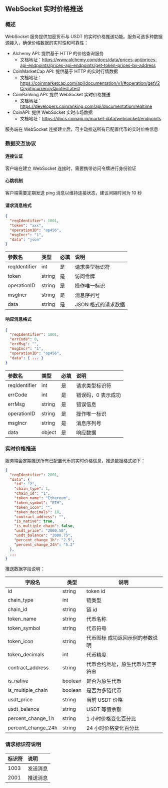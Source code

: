 ## WebSocket 实时价格推送

### 概述

WebSocket 服务提供加密货币与 USDT 的实时价格推送功能。服务可选多种数据源接入，确保价格数据的实时性和可靠性：

- Alchemy API: 提供基于 HTTP 的价格查询服务
  - 文档地址：https://www.alchemy.com/docs/data/prices-api/prices-api-endpoints/prices-api-endpoints/get-token-prices-by-address
- CoinMarketCap API: 提供基于 HTTP 的实时行情数据
  - 文档地址：https://coinmarketcap.com/api/documentation/v1/#operation/getV2CryptocurrencyQuotesLatest
- CoinRanking API: 提供 WebSocket 实时价格推送
  - 文档地址：https://developers.coinranking.com/api/documentation/realtime
- CoinAPI: 提供 WebSocket 实时市场数据
  - 文档地址：https://docs.coinapi.io/market-data/websocket/endpoints

服务端在 WebSocket 连接建立后，可主动推送所有已配置代币的实时价格信息

### 数据交互协议

#### 连接认证

客户端在建立 WebSocket 连接时，需要携带访问令牌进行身份验证

#### 心跳机制

客户端需要定期发送 ping 消息以维持连接状态，建议间隔时间为 10 秒

#### 请求消息格式

```json
{
  "reqIdentifier": 1001,
  "token": "xxx",
  "operationID": "op456",
  "msgIncr": "1",
  "data": "json"
}
```

| 参数名        | 类型   | 必填 | 说明                |
| :------------ | :----- | :--- | :------------------ |
| reqIdentifier | int    | 是   | 请求类型标识符      |
| token         | string | 是   | 访问令牌            |
| operationID   | string | 是   | 操作唯一标识        |
| msgIncr       | string | 是   | 消息序列号          |
| data          | string | 是   | JSON 格式的请求数据 |

#### 响应消息格式

```json
{
  "reqIdentifier": 1001,
  "errCode": 0,
  "errMsg": "",
  "msgIncr": "1",
  "operationID": "op456",
  "data": { ... }
}
```

| 参数名        | 类型   | 必填 | 说明               |
| :------------ | :----- | :--- | :----------------- |
| reqIdentifier | int    | 是   | 请求类型标识符     |
| errCode       | int    | 是   | 错误码，0 表示成功 |
| errMsg        | string | 是   | 错误信息           |
| operationID   | string | 是   | 操作唯一标识       |
| msgIncr       | string | 是   | 消息序列号         |
| data          | object | 是   | 响应数据           |

### 实时价格推送

服务端会定期推送所有已配置代币的实时价格信息，推送数据格式如下：

```json
{
  "reqIdentifier": 2001,
  "data": {
    "id": "2",
    "chain_type": 1,
    "chain_id": "1",
    "token_name": "Ethereum",
    "token_symbol": "ETH",
    "token_icon": "",
    "token_decimals": 18,
    "contract_address": "",
    "is_native": true,
    "is_multiple_chain": false,
    "usdt_price": "2000.50",
    "usdt_balance": "3000.75",
    "percent_change_1h": "2.5",
    "percent_change_24h": "5.2"
  },
  ...
}
```

推送数据字段说明：

| 字段名             | 类型    | 说明                             |
| ------------------ | ------- | -------------------------------- |
| id                 | string  | token id                         |
| chain_type         | int     | 链类型                           |
| chain_id           | string  | 链 id                            |
| token_name         | string  | 代币名称                         |
| token_symbol       | string  | 代币符号                         |
| token_icon         | string  | 代币图标 成功返回示例的参数说明  |
| token_decimals     | int     | 代币精度                         |
| contract_address   | string  | 代币合约地址，原生代币为空字符串 |
| is_native          | boolean | 是否为原生代币                   |
| is_multiple_chain  | boolean | 是否为多链代币                   |
| usdt_price         | string  | 当前 USDT 价格                   |
| usdt_balance       | string  | USDT 等值余额                    |
| percent_change_1h  | string  | 1 小时价格变化百分比             |
| percent_change_24h | string  | 24 小时价格变化百分比            |

### 请求标识符说明

| 标识符 | 说明     |
| :----- | :------- |
| 1003   | 发送消息 |
| 2001   | 推送消息 |
